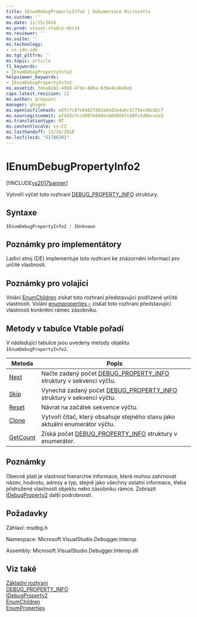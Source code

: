 ```yaml
---
title: IEnumDebugPropertyInfo2 | Dokumentace Microsoftu
ms.custom: ''
ms.date: 11/15/2016
ms.prod: visual-studio-dev14
ms.reviewer: ''
ms.suite: ''
ms.technology:
- vs-ide-sdk
ms.tgt_pltfrm: ''
ms.topic: article
f1_keywords:
- IEnumDebugPropertyInfo2
helpviewer_keywords:
- IEnumDebugPropertyInfo2
ms.assetid: fdea8262-40b8-473e-88ba-639e4c4648e6
caps.latest.revision: 12
ms.author: gregvanl
manager: ghogen
ms.openlocfilehash: e6fc7c87c0462f803a04d3e4a6c47754c88c82cf
ms.sourcegitcommit: af428c7ccd007e668ec0dd8697c88fc5d8bca1e2
ms.translationtype: MT
ms.contentlocale: cs-CZ
ms.lasthandoff: 11/16/2018
ms.locfileid: "51786391"
---
```

# <a name="ienumdebugpropertyinfo2"></a>IEnumDebugPropertyInfo2
[!INCLUDE[vs2017banner](../../../includes/vs2017banner.md)]

Vytvoří výčet toto rozhraní [DEBUG_PROPERTY_INFO](../../../extensibility/debugger/reference/debug-property-info.md) struktury.  
  
## <a name="syntax"></a>Syntaxe  
  
```  
IEnumDebugPropertyInfo2 : IUnknown  
```  
  
## <a name="notes-for-implementers"></a>Poznámky pro implementátory  
 Ladicí stroj (DE) implementuje toto rozhraní ke znázornění informací pro určité vlastnosti.  
  
## <a name="notes-for-callers"></a>Poznámky pro volající  
 Volání [EnumChildren](../../../extensibility/debugger/reference/idebugproperty2-enumchildren.md) získat toto rozhraní představující podřízené určité vlastnosti. Volání [enumproperties –](../../../extensibility/debugger/reference/idebugstackframe2-enumproperties.md) získat toto rozhraní představující vlastnosti konkrétní rámec zásobníku.  
  
## <a name="methods-in-vtable-order"></a>Metody v tabulce Vtable pořadí  
 V následující tabulce jsou uvedeny metody objektu `IEnumDebugPropertyInfo2`.  
  
|Metoda|Popis|  
|------------|-----------------|  
|[Next](../../../extensibility/debugger/reference/ienumdebugpropertyinfo2-next.md)|Načte zadaný počet [DEBUG_PROPERTY_INFO](../../../extensibility/debugger/reference/debug-property-info.md) struktury v sekvenci výčtu.|  
|[Skip](../../../extensibility/debugger/reference/ienumdebugpropertyinfo2-skip.md)|Vynechá zadaný počet [DEBUG_PROPERTY_INFO](../../../extensibility/debugger/reference/debug-property-info.md) struktury v sekvenci výčtu.|  
|[Reset](../../../extensibility/debugger/reference/ienumdebugpropertyinfo2-reset.md)|Návrat na začátek sekvence výčtu.|  
|[Clone](../../../extensibility/debugger/reference/ienumdebugpropertyinfo2-clone.md)|Vytvoří čítač, který obsahuje stejného stavu jako aktuální enumerátor výčtu.|  
|[GetCount](../../../extensibility/debugger/reference/ienumdebugpropertyinfo2-getcount.md)|Získá počet [DEBUG_PROPERTY_INFO](../../../extensibility/debugger/reference/debug-property-info.md) struktury v enumerátor.|  
  
## <a name="remarks"></a>Poznámky  
 Obecně platí je vlastnost hierarchie informace, které mohou zahrnovat název, hodnotu, adresy a typ, stejně jako všechny ostatní informace, třeba přidružené vlastnosti objektu nebo zásobníku rámce. Zobrazit [IDebugProperty2](../../../extensibility/debugger/reference/idebugproperty2.md) další podrobnosti.  
  
## <a name="requirements"></a>Požadavky  
 Záhlaví: msdbg.h  
  
 Namespace: Microsoft.VisualStudio.Debugger.Interop  
  
 Assembly: Microsoft.VisualStudio.Debugger.Interop.dll  
  
## <a name="see-also"></a>Viz také  
 [Základní rozhraní](../../../extensibility/debugger/reference/core-interfaces.md)   
 [DEBUG_PROPERTY_INFO](../../../extensibility/debugger/reference/debug-property-info.md)   
 [IDebugProperty2](../../../extensibility/debugger/reference/idebugproperty2.md)   
 [EnumChildren](../../../extensibility/debugger/reference/idebugproperty2-enumchildren.md)   
 [EnumProperties](../../../extensibility/debugger/reference/idebugstackframe2-enumproperties.md)

